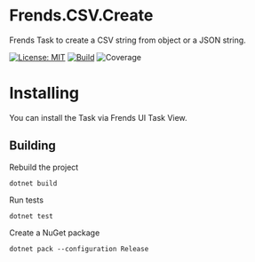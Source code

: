 # Frends.CSV.Create
Frends Task to create a CSV string from object or a JSON string.

[![License: MIT](https://img.shields.io/badge/License-MIT-green.svg)](https://opensource.org/licenses/MIT) 
[![Build](https://github.com/FrendsPlatform/Frends.CSV2/actions/workflows/Create_build_and_test_on_main.yml/badge.svg)](https://github.com/FrendsPlatform/Frends.CSV/actions)
![Coverage](https://app-github-custom-badges.azurewebsites.net/Badge?key=FrendsPlatform/Frends.CSV2/Frends.CSV.Create|main)

# Installing

You can install the Task via Frends UI Task View.

## Building


Rebuild the project

`dotnet build`

Run tests
 
`dotnet test`


Create a NuGet package

`dotnet pack --configuration Release`
